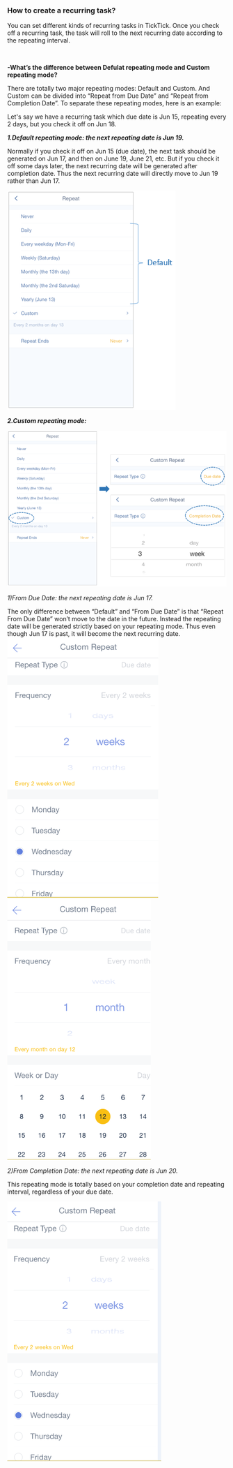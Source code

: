 ### How to create a recurring task?
You can set different kinds of recurring tasks in TickTick. Once you check off a recurring task, the task will roll to the next recurring date according to the repeating interval. 

<br />

**-What’s the difference between Defulat repeating mode and Custom repeating mode?**

There are totally two major repeating modes: Default and Custom. And Custom can be divided into “Repeat from Due Date” and “Repeat from Completion Date”. To separate these repeating modes, here is an example:

Let's say we have a recurring task which due date is Jun 15, repeating every 2 days, but you check it off on Jun 18.

***1.Default repeating mode: the next repeating date is Jun 19.***

Normally if you check it off on Jun 15 (due date), the next task should be generated on Jun 17, and then on June 19, June 21, etc. But if you check it off some days later, the next recurring date will be generated after completion date. Thus the next recurring date will directly move to Jun 19 rather than Jun 17.

![](../images/iOSrepeatdefault.png)


***2.Custom repeating mode:***

![](../images/iOSrepeat1.png)

*1)From Due Date: the next repeating date is Jun 17.*

The only difference between “Default” and “From Due Date” is that “Repeat From Due Date” won’t move to the date in the future. Instead the repeating date will be generated strictly based on your repeating mode. Thus even though Jun 17 is past, it will become the next recurring date. 
![](repeatingduedate1.png)
![](repeatingduedate2.png)

*2)From Completion Date: the next repeating date is Jun 20.*

This repeating mode is totally based on your completion date and repeating interval, regardless of your due date. 

![](repeatingcompletion.png)



